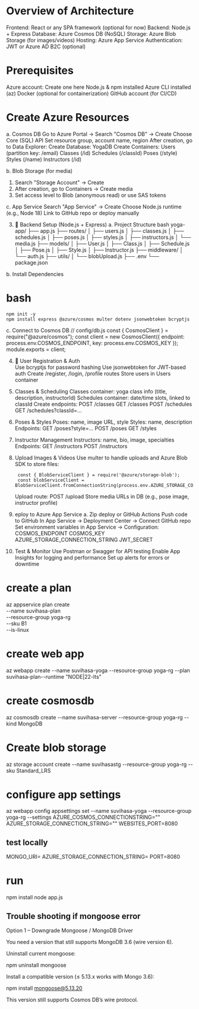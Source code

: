 # Overview of Architecture
Frontend: React or any SPA framework (optional for now)
Backend: Node.js + Express
Database: Azure Cosmos DB (NoSQL)
Storage: Azure Blob Storage (for images/videos)
Hosting: Azure App Service
Authentication: JWT or Azure AD B2C (optional)
# Prerequisites
Azure account: Create one here
Node.js & npm installed
Azure CLI installed (az)
Docker (optional for containerization)
GitHub account (for CI/CD)

# Create Azure Resources
a. Cosmos DB
    Go to Azure Portal → Search "Cosmos DB" → Create
    Choose Core (SQL) API
    Set resource group, account name, region
    After creation, go to Data Explorer:
    Create Database: YogaDB
    Create Containers:
        Users (partition key: /email)
        Classes (/id)
        Schedules (/classId)
        Poses (/style)
        Styles (/name)
        Instructors (/id)

b. Blob Storage (for media)
1. Search "Storage Account" → Create
2. After creation, go to Containers → Create media
3. Set access level to Blob (anonymous read) or use SAS tokens

c. App Service
    Search "App Service" → Create
    Choose Node.js runtime (e.g., Node 18)
    Link to GitHub repo or deploy manually

3. 🧩 Backend Setup (Node.js + Express)
a. Project Structure
bash
yoga-app/
├── app.js
├── routes/
│   ├── users.js
│   ├── classes.js
│   ├── schedules.js
│   ├── poses.js
│   ├── styles.js
│   ├── instructors.js
│   └── media.js
├── models/
│   ├── User.js
│   ├── Class.js
│   ├── Schedule.js
│   ├── Pose.js
│   ├── Style.js
│   ├── Instructor.js
├── middleware/
│   └── auth.js
├── utils/
│   └── blobUpload.js
├── .env
└── package.json

b. Install Dependencies
# bash
    npm init -y
    npm install express @azure/cosmos multer dotenv jsonwebtoken bcryptjs
c. Connect to Cosmos DB
// config/db.js
const { CosmosClient } = require("@azure/cosmos");
const client = new CosmosClient({ endpoint: process.env.COSMOS_ENDPOINT, key: process.env.COSMOS_KEY });
module.exports = client;

4. 👥 User Registration & Auth  
    Use bcryptjs for password hashing
    Use jsonwebtoken for JWT-based auth
    Create /register, /login, /profile routes
    Store users in Users container

5. Classes & Scheduling 
    Classes container: yoga class info (title, description, instructorId)
    Schedules container: date/time slots, linked to classId
    Create endpoints:
        POST /classes
        GET /classes
        POST /schedules
        GET /schedules?classId=...

6. Poses & Styles
    Poses: name, image URL, style
    Styles: name, description
    Endpoints:
        GET /poses?style=...
        POST /poses
        GET /styles

7. Instructor Management
    Instructors: name, bio, image, specialties
        Endpoints:
            GET /instructors
            POST /instructors

8. Upload Images & Videos
    Use multer to handle uploads and Azure Blob SDK to store files:

        const { BlobServiceClient } = require('@azure/storage-blob');
        const blobServiceClient = BlobServiceClient.fromConnectionString(process.env.AZURE_STORAGE_CONNECTION_STRING);

    Upload route: POST /upload
    Store media URLs in DB (e.g., pose image, instructor profile)

9. eploy to Azure App Service
a. Zip deploy or GitHub Actions
    Push code to GitHub
    In App Service → Deployment Center → Connect GitHub repo
    Set environment variables in App Service → Configuration:
        COSMOS_ENDPOINT
        COSMOS_KEY
        AZURE_STORAGE_CONNECTION_STRING
        JWT_SECRET

10. Test & Monitor
    Use Postman or Swagger for API testing
    Enable App Insights for logging and performance
    Set up alerts for errors or downtime

# create a plan
az appservice plan create \
  --name suvihasa-plan \
  --resource-group yoga-rg \
  --sku B1 \
  --is-linux

# create web app
az webapp create --name suvihasa-yoga --resource-group yoga-rg --plan suvihasa-plan--runtime "NODE|22-lts"
# create cosmosdb
az cosmosdb create --name suvihasa-server --resource-group yoga-rg --kind MongoDB
# Create blob storage
az storage account create --name suvihasastg --resource-group yoga-rg --sku Standard_LRS
# configure app settings
az webapp config appsettings set --name suvihasa-yoga --resource-group yoga-rg --settings AZURE_COSMOS_CONNECTIONSTRING="<your-cosmos-uri>" AZURE_STORAGE_CONNECTION_STRING="<your-blob-connection>" WEBSITES_PORT=8080
## test locally
MONGO_URI=<your-cosmos-uri>
AZURE_STORAGE_CONNECTION_STRING=<your-blob-connection>
PORT=8080
# run
npm install
node app.js

## Trouble shooting if mongoose error
Option 1 – Downgrade Mongoose / MongoDB Driver

You need a version that still supports MongoDB 3.6 (wire version 6).

Uninstall current mongoose:

npm uninstall mongoose


Install a compatible version (≤ 5.13.x works with Mongo 3.6):

npm install mongoose@5.13.20


This version still supports Cosmos DB’s wire protocol.
